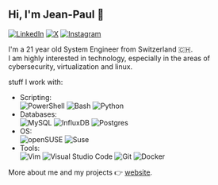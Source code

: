 ## Hi, I'm Jean-Paul :wave:
<a href="https://www.linkedin.com/in/jbitschnau/"><img src="https://img.shields.io/badge/LinkedIn-0077B5?style=for-the-badge&logo=linkedin&logoColor=white" alt="LinkedIn" /></a>
<a href="https://x.com/jeanbitschnau"><img src="https://img.shields.io/badge/X-%23000000.svg?style=for-the-badge&logo=X&logoColor=white" alt="X" /></a>
<a href="https://www.instagram.com/jeanpaulbitschnau/"><img src="https://img.shields.io/badge/Instagram-E4405F?style=for-the-badge&logo=instagram&logoColor=white" alt="Instagram" /></a>

I'm a 21 year old System Engineer from Switzerland :switzerland:.  
I am highly interested in technology, especially in the areas of cybersecurity, virtualization and linux.

stuff I work with:
- Scripting: <br />
    ![PowerShell](https://img.shields.io/badge/PowerShell-%235391FE.svg?style=for-the-badge&logo=powershell&logoColor=white)
    ![Bash](https://img.shields.io/badge/shell_script-%23121011.svg?style=for-the-badge&logo=gnu-bash&logoColor=white)
    ![Python](https://img.shields.io/badge/python-3670A0?style=for-the-badge&logo=python&logoColor=ffdd54)
- Databases: <br />
    ![MySQL](https://img.shields.io/badge/mysql-4479A1.svg?style=for-the-badge&logo=mysql&logoColor=white)
    ![InfluxDB](https://img.shields.io/badge/InfluxDB-22ADF6?style=for-the-badge&logo=InfluxDB&logoColor=white)
    ![Postgres](https://img.shields.io/badge/postgres-%23316192.svg?style=for-the-badge&logo=postgresql&logoColor=white)
- OS: <br />
    ![openSUSE](https://img.shields.io/badge/openSUSE-%2364B345?style=for-the-badge&logo=openSUSE&logoColor=white)
    ![Suse](https://img.shields.io/badge/SUSE-0C322C?style=for-the-badge&logo=SUSE&logoColor=white) <br />
- Tools: <br />
    ![Vim](https://img.shields.io/badge/VIM-%2311AB00.svg?style=for-the-badge&logo=vim&logoColor=white)
    ![Visual Studio Code](https://img.shields.io/badge/Visual%20Studio%20Code-0078d7.svg?style=for-the-badge&logo=visual-studio-code&logoColor=white)
    ![Git](https://img.shields.io/badge/git-%23F05033.svg?style=for-the-badge&logo=git&logoColor=white)
    ![Docker](https://img.shields.io/badge/docker-%230db7ed.svg?style=for-the-badge&logo=docker&logoColor=white)

More about me and my projects :point_right: [website](https://jeanpaulbitschnau.dev).

<!--
**jnp153/jnp153** is a ✨ _special_ ✨ repository because its `README.md` (this file) appears on your GitHub profile.

Here are some ideas to get you started:

- 🔭 I’m currently working on ...
- 🌱 I’m currently learning ...
- 👯 I’m looking to collaborate on ...
- 🤔 I’m looking for help with ...
- 💬 Ask me about ...
- 📫 How to reach me: ...
- 😄 Pronouns: ...
- ⚡ Fun fact: ...
-->
